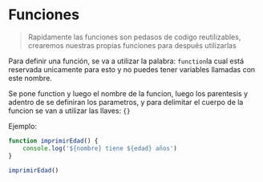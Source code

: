 # Funciones

> Rapidamente las funciones son pedasos de codigo reutilizables, crearemos nuestras propias funciones para después utilizarlas 

Para definir una función, se va a utilizar la palabra: ```function```la cual está reservada unicamente para esto y no puedes tener variables llamadas con este nombre.

Se pone function y luego el nombre de la funcion, luego los parentesis y adentro de se definiran los parametros, y para delimitar el cuerpo de la funcion se van a utilizar las llaves: ```{}```

Ejemplo:

```js
function imprimirEdad() {
	console.log('${nombre} tiene ${edad} años')
}

imprimirEdad()
```